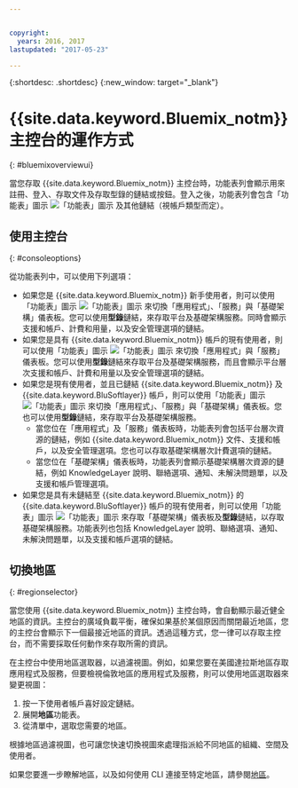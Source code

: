 ```yaml
---


copyright:
  years: 2016, 2017
lastupdated: "2017-05-23"

---
```


{:shortdesc: .shortdesc}
{:new_window: target="_blank"}

# {{site.data.keyword.Bluemix_notm}} 主控台的運作方式
{: #bluemixoverviewui}

當您存取 {{site.data.keyword.Bluemix_notm}} 主控台時，功能表列會顯示用來註冊、登入、存取文件及存取型錄的鏈結或按鈕。登入之後，功能表列會包含「功能表」圖示 ![「功能表」圖示](../icons/icon_hamburger.svg) 及其他鏈結（視帳戶類型而定）。

## 使用主控台
{: #consoleoptions}

從功能表列中，可以使用下列選項：

* 如果您是 {{site.data.keyword.Bluemix_notm}} 新手使用者，則可以使用「功能表」圖示 ![「功能表」圖示](../icons/icon_hamburger.svg) 來切換「應用程式」、「服務」與「基礎架構」儀表板。您可以使用**型錄**鏈結，來存取平台及基礎架構服務。同時會顯示支援和帳戶、計費和用量，以及安全管理選項的鏈結。
* 如果您是具有 {{site.data.keyword.Bluemix_notm}} 帳戶的現有使用者，則可以使用「功能表」圖示 ![「功能表」圖示](../icons/icon_hamburger.svg) 來切換「應用程式」與「服務」儀表板。您可以使用**型錄**鏈結來存取平台及基礎架構服務，而且會顯示平台層次支援和帳戶、計費和用量以及安全管理選項的鏈結。
* 如果您是現有使用者，並且已鏈結 {{site.data.keyword.Bluemix_notm}} 及 {{site.data.keyword.BluSoftlayer}} 帳戶，則可以使用「功能表」圖示 ![「功能表」圖示](../icons/icon_hamburger.svg) 來切換「應用程式」、「服務」與「基礎架構」儀表板。您也可以使用**型錄**鏈結，來存取平台及基礎架構服務。
  * 當您位在「應用程式」及「服務」儀表板時，功能表列會包括平台層次資源的鏈結，例如 {{site.data.keyword.Bluemix_notm}} 文件、支援和帳戶，以及安全管理選項。您也可以存取基礎架構層次計費選項的鏈結。
  * 當您位在「基礎架構」儀表板時，功能表列會顯示基礎架構層次資源的鏈結，例如 KnowledgeLayer 說明、聯絡選項、通知、未解決問題單，以及支援和帳戶管理選項。
* 如果您是具有未鏈結至 {{site.data.keyword.Bluemix_notm}} 的 {{site.data.keyword.BluSoftlayer}} 帳戶的現有使用者，則可以使用「功能表」圖示 ![「功能表」圖示](../icons/icon_hamburger.svg) 來存取「基礎架構」儀表板及**型錄**鏈結，以存取基礎架構服務。功能表列也包括 KnowledgeLayer 說明、聯絡選項、通知、未解決問題單，以及支援和帳戶選項的鏈結。

## 切換地區 
{: #regionselector}

當您使用 {{site.data.keyword.Bluemix_notm}} 主控台時，會自動顯示最近健全地區的資訊。主控台的廣域負載平衡，確保如果基於某個原因而關閉最近地區，您的主控台會顯示下一個最接近地區的資訊。透過這種方式，您一律可以存取主控台，而不需要採取任何動作來存取所需的資訊。

在主控台中使用地區選取器，以過濾視圖。例如，如果您要在美國達拉斯地區存取應用程式及服務，但要檢視倫敦地區的應用程式及服務，則可以使用地區選取器來變更視圖：

1. 按一下使用者帳戶喜好設定鏈結。
2. 展開**地區**功能表。
3. 從清單中，選取您需要的地區。

根據地區過濾視圖，也可讓您快速切換視圖來處理指派給不同地區的組織、空間及使用者。

如果您要進一步瞭解地區，以及如何使用 CLI 連接至特定地區，請參閱[地區](/docs/overview/cf.html#ov_intro_reg)。  



